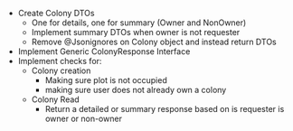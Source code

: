 - Create Colony DTOs
   - One for details, one for summary (Owner and NonOwner)
   - Implement summary DTOs when owner is not requester
   - Remove @Jsonignores on Colony object and instead return DTOs
- Implement Generic ColonyResponse Interface
- Implement checks for:
  - Colony creation
    - Making sure plot is not occupied
    - making sure user does not already own a colony
  - Colony Read
    - Return a detailed or summary response based on is requester is owner or non-owner